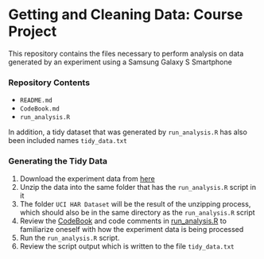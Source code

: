 # Getting and Cleaning Data: Course Project

This repository contains the files necessary to perform analysis on data generated by an experiment using a Samsung Galaxy S Smartphone

### Repository Contents

* `README.md`
* `CodeBook.md`
* `run_analysis.R`

In addition, a tidy dataset that was generated by `run_analysis.R` has also been included names `tidy_data.txt`


### Generating the Tidy Data

1.  Download the experiment data from [here](https://d396qusza40orc.cloudfront.net/getdata%2Fprojectfiles%2FUCI%20HAR%20Dataset.zip)
2.  Unzip the data into the same folder that has the `run_analysis.R` script in it
3.  The folder `UCI HAR Dataset` will be the result of the unzipping process, which should also be in the same directory as the `run_analysis.R` script
4.  Review the [CodeBook](CodeBook.md) and code comments in [run_analysis.R](run_analysis.R) to familiarize oneself with how the experiment data is being processed
5.  Run the `run_analysis.R` script.
6.  Review the script output which is written to the file `tidy_data.txt`
